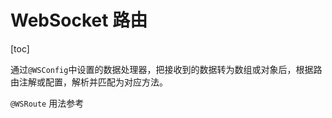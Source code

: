 # WebSocket 路由

[toc]

通过`@WSConfig`中设置的数据处理器，把接收到的数据转为数组或对象后，根据路由注解或配置，解析并匹配为对应方法。

`@WSRoute` 用法参考
